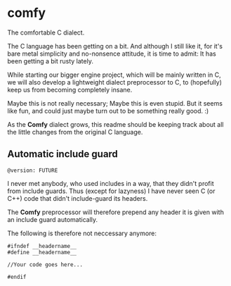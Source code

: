 # comfy

The comfortable C dialect.

The C language has been getting on a bit. And although I still like it, for it's bare metal simplicity and no-nonsence attitude, it is time to admit: It has been getting a bit rusty lately.

While starting our bigger engine project, which will be mainly written in C, we will also develop a lightweight dialect preprocessor to C, to (hopefully) keep us from becoming completely insane.

Maybe this is not really necessary; Maybe this is even stupid. But it seems like fun, and could just maybe turn out to be something really good. :)

As the **Comfy** dialect grows, this readme should be keeping track about all the little changes from the original C language.


## Automatic include guard

    @version: FUTURE

I never met anybody, who used includes in a way, that they didn't profit from
include guards. Thus (except for lazyness) I have never seen C (or C++) code
that didn't include-guard its headers.

The **Comfy** preprocessor will therefore prepend any header it is given with
an include guard automatically.

The following is therefore not neccessary anymore:

    #ifndef __headername__
    #define __headername__

    //Your code goes here...

    #endif

